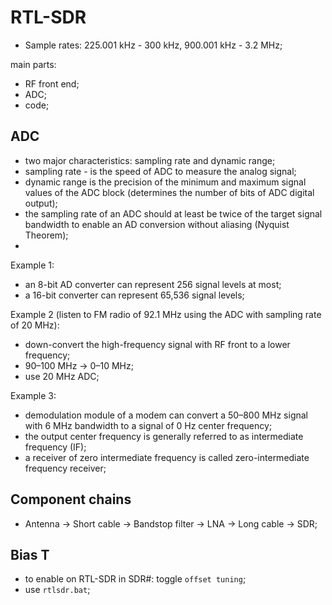 # RTL-SDR

- Sample rates: 225.001 kHz - 300 kHz, 900.001 kHz - 3.2 MHz;

main parts:

- RF front end;
- ADC;
- code;

## ADC

- two major characteristics: sampling rate and dynamic range;
- sampling rate - is the speed of ADC to measure the analog signal; 
- dynamic range is the precision of the minimum and maximum signal values of the ADC block (determines the number of bits of ADC digital output);
- the sampling rate of an ADC should at least be twice of the target signal bandwidth to enable an AD conversion without aliasing (Nyquist Theorem);
- 

Example 1:

- an 8-bit AD converter can represent 256 signal levels at most;
- a 16-bit converter can represent 65,536 signal levels;

Example 2 (listen to FM radio of 92.1 MHz using the ADC with sampling rate of 20 MHz):

- down-convert the high-frequency signal with RF front to a lower frequency;
- 90–100 MHz -> 0–10 MHz;
- use 20 MHz ADC;

Example 3: 

- demodulation module of a modem can convert a 50–800 MHz signal with 6 MHz bandwidth to a signal of 0 Hz center frequency;
- the output center frequency is generally referred to as intermediate frequency (IF);
- a receiver of zero intermediate frequency is called zero-intermediate frequency receiver;

## Component chains

- Antenna -> Short cable -> Bandstop filter -> LNA -> Long cable -> SDR;

## Bias T

- to enable on RTL-SDR in SDR#: toggle `offset tuning`;
- use `rtlsdr.bat`;
